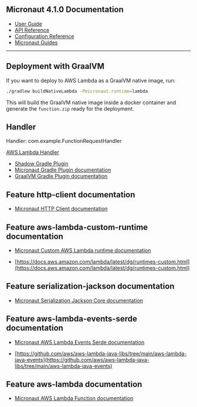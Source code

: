 ## Micronaut 4.1.0 Documentation

- [User Guide](https://docs.micronaut.io/4.1.0/guide/index.html)
- [API Reference](https://docs.micronaut.io/4.1.0/api/index.html)
- [Configuration Reference](https://docs.micronaut.io/4.1.0/guide/configurationreference.html)
- [Micronaut Guides](https://guides.micronaut.io/index.html)

---

## Deployment with GraalVM

If you want to deploy to AWS Lambda as a GraalVM native image, run:

```bash
./gradlew buildNativeLambda -Pmicronaut.runtime=lambda
```

This will build the GraalVM native image inside a docker container and generate the `function.zip` ready for the
deployment.

## Handler

Handler: com.example.FunctionRequestHandler

[AWS Lambda Handler](https://docs.aws.amazon.com/lambda/latest/dg/java-handler.html)

- [Shadow Gradle Plugin](https://plugins.gradle.org/plugin/com.github.johnrengelman.shadow)
- [Micronaut Gradle Plugin documentation](https://micronaut-projects.github.io/micronaut-gradle-plugin/latest/)
- [GraalVM Gradle Plugin documentation](https://graalvm.github.io/native-build-tools/latest/gradle-plugin.html)

## Feature http-client documentation

- [Micronaut HTTP Client documentation](https://docs.micronaut.io/latest/guide/index.html#nettyHttpClient)

## Feature aws-lambda-custom-runtime documentation

- [Micronaut Custom AWS Lambda runtime documentation](https://micronaut-projects.github.io/micronaut-aws/latest/guide/index.html#lambdaCustomRuntimes)

- [https://docs.aws.amazon.com/lambda/latest/dg/runtimes-custom.html](https://docs.aws.amazon.com/lambda/latest/dg/runtimes-custom.html)

## Feature serialization-jackson documentation

- [Micronaut Serialization Jackson Core documentation](https://micronaut-projects.github.io/micronaut-serialization/latest/guide/)

## Feature aws-lambda-events-serde documentation

- [Micronaut AWS Lambda Events Serde documentation](https://micronaut-projects.github.io/micronaut-aws/snapshot/guide/#eventsLambdaSerde)

- [https://github.com/aws/aws-lambda-java-libs/tree/main/aws-lambda-java-events](https://github.com/aws/aws-lambda-java-libs/tree/main/aws-lambda-java-events)

## Feature aws-lambda documentation

- [Micronaut AWS Lambda Function documentation](https://micronaut-projects.github.io/micronaut-aws/latest/guide/index.html#lambda)


